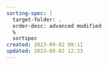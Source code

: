 ```yaml
---
sorting-spec: |
  target-folder: .
  order-desc: advanced modified
  %
  sortspec
created: 2023-09-02 09:11
updated: 2023-09-02 12:23
---
```

